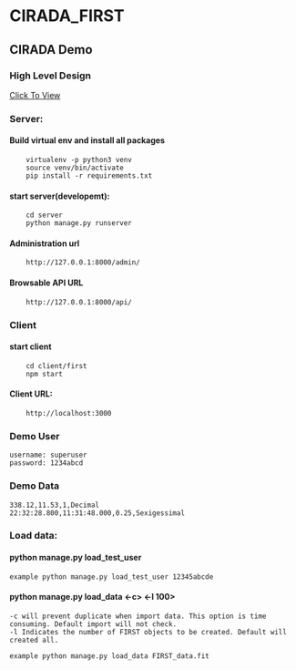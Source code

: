 # CIRADA_FIRST
## CIRADA Demo

### High Level Design
   [Click To View](https://github.com/panchyo0/CIRADA_FIRST/blob/master/FIRST_High_Level_design.png)
### Server:
   #### Build virtual env and install all packages
        virtualenv -p python3 venv
        source venv/bin/activate
        pip install -r requirements.txt
        
   #### start server(developemt):
        cd server 
        python manage.py runserver
   #### Administration url
        http://127.0.0.1:8000/admin/
   #### Browsable API URL
        http://127.0.0.1:8000/api/

### Client
#### start client
        cd client/first 
        npm start
#### Client URL:
        http://localhost:3000
        
### Demo User
    username: superuser
    password: 1234abcd

### Demo Data
    338.12,11.53,1,Decimal
    22:32:28.800,11:31:48.000,0.25,Sexigessimal

### Load data:
#### python manage.py load_test_user <password> 
    example python manage.py load_test_user 12345abcde
#### python manage.py load_data <fileName> <-c> <-l 100> 
    -c will prevent duplicate when import data. This option is time consuming. Default import will not check.
    -l Indicates the number of FIRST objects to be created. Default will created all.
    
    example python manage.py load_data FIRST_data.fit
